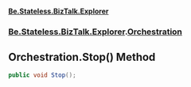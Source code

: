 #### [Be.Stateless.BizTalk.Explorer](README.md 'README')
### [Be.Stateless.BizTalk.Explorer](Be.Stateless.BizTalk.Explorer.md 'Be.Stateless.BizTalk.Explorer').[Orchestration](Orchestration.md 'Be.Stateless.BizTalk.Explorer.Orchestration')

## Orchestration.Stop() Method

```csharp
public void Stop();
```